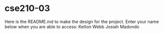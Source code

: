 # cse210-03
Here is the README.md to make the design for the project. Enter your name below when you are able to access:
Kelton Webb
Josiah Madondo
